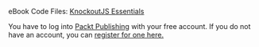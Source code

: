 

eBook Code Files: [KnockoutJS Essentials]("https://www.packtpub.com/lcode_download/19898")

You have to log into [Packt Publishing](http://www.packtpub.com) with your free account. If you do not have an account, you can [register for one here.](https://www.packtpub.com/register)
